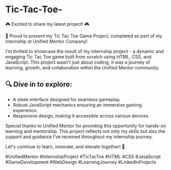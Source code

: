 # Tic-Tac-Toe-
🎮 Excited to share my latest project! 🎮

🌟 Proud to present my Tic Tac Toe Game Project, completed as part of my internship at Unified Mentor Company!

I'm thrilled to showcase the result of my internship project - a dynamic and engaging Tic Tac Toe game built from scratch using HTML, CSS, and JavaScript. This project wasn't just about coding; it was a journey of learning, growth, and collaboration within the Unified Mentor community.

## 🔍 Dive in to explore:

* A sleek interface designed for seamless gameplay.
* Robust JavaScript mechanics ensuring an immersive gaming experience.
* Responsive design, making it accessible across various devices.

Special thanks to Unified Mentor for providing this opportunity for hands-on learning and mentorship. This project reflects not only my skills but also the support and guidance I've received throughout my internship journey.

Let's continue to learn, innovate, and elevate together! 🚀

#UnifiedMentor #InternshipProject #TicTacToe #HTML #CSS #JavaScript #GameDevelopment #WebDesign #LearningJourney #LinkedInProjects

